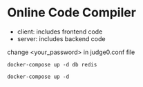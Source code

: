 # Online Code Compiler

- client: includes frontend code
- server: includes backend code

change <your_password> in judge0.conf file

```
docker-compose up -d db redis

docker-compose up -d
```